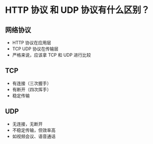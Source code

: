 # HTTP 协议 和 UDP 协议有什么区别？

## 网络协议

- HTTP 协议在应用层
- TCP UDP 协议在传输层
- 严格来说，应该拿 TCP 和 UDP 进行比较

## TCP

- 有连接（三次握手）
- 有断开（四次挥手）
- 稳定传输

## UDP

- 无连接，无断开
- 不稳定传输，但效率高
- 如视频会议、语音通话
